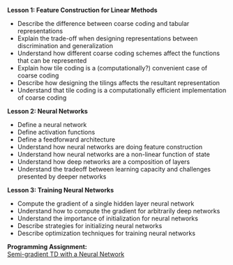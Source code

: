 **Lesson 1: Feature Construction for Linear Methods** 

- Describe the difference between coarse coding and tabular representations 
- Explain the trade-off when designing representations between discrimination and generalization 
- Understand how different coarse coding schemes affect the functions that can be represented 
- Explain how tile coding is a (computationally?) convenient case of coarse coding 
- Describe how designing the tilings affects the resultant representation 
- Understand that tile coding is a computationally efficient implementation of coarse coding 

**Lesson 2: Neural Networks**
- Define a neural network
- Define activation functions
- Define a feedforward architecture 
- Understand how neural networks are doing feature construction 
- Understand how neural networks are a non-linear function of state 
- Understand how deep networks are a composition of layers 
- Understand the tradeoff between learning capacity and challenges presented by deeper networks 

**Lesson 3: Training Neural Networks**
- Compute the gradient of a single hidden layer neural network 
- Understand how to compute the gradient for arbitrarily deep networks 
- Understand the importance of initialization for neural networks 
- Describe strategies for initializing neural networks 
- Describe optimization techniques for training neural networks

**Programming Assignment:**   
[Semi-gradient TD with a Neural Network](https://github.com/bhunkeler/DataScienceCoursera/tree/master/Reinforcement_Learning%20-%20University%20of%20Alberta/003_Prediction_and_Control_with_Function_Approximation/week_2/assignment)
